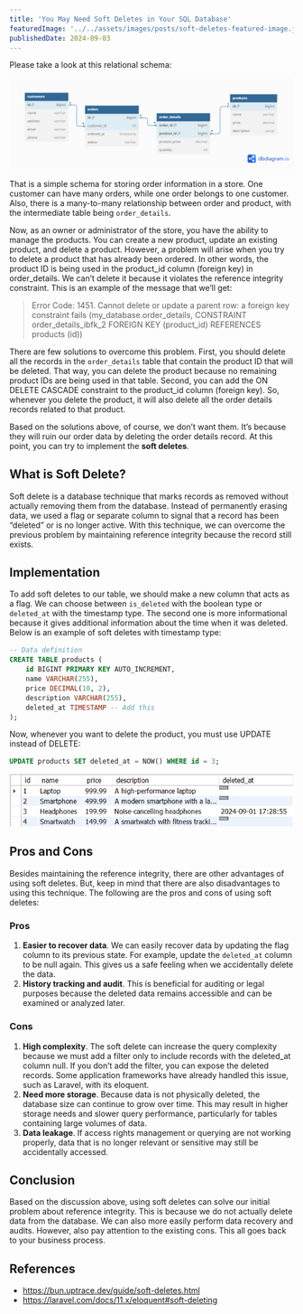 ```yaml
---
title: 'You May Need Soft Deletes in Your SQL Database'
featuredImage: '../../assets/images/posts/soft-deletes-featured-image.jpg'
publishedDate: 2024-09-03
---
```


Please take a look at this relational schema:

![Simple database schema](../../assets/images/posts/simple-database.png)

That is a simple schema for storing order information in a store. One customer can have many orders, while one order belongs to one customer. Also, there is a many-to-many relationship between order and product, with the intermediate table being `order_details`.

Now, as an owner or administrator of the store, you have the ability to manage the products. You can create a new product, update an existing product, and delete a product. However, a problem will arise when you try to delete a product that has already been ordered. In other words, the product ID is being used in the product_id column (foreign key) in order_details. We can’t delete it because it violates the reference integrity constraint. This is an example of the message that we’ll get:

> Error Code: 1451. Cannot delete or update a parent row: a foreign key constraint fails (my_database.order_details, CONSTRAINT order_details_ibfk_2 FOREIGN KEY (product_id) REFERENCES products (id))

There are few solutions to overcome this problem. First, you should delete all the records in the `order_details` table that contain the product ID that will be deleted. That way, you can delete the product because no remaining product IDs are being used in that table. Second, you can add the ON DELETE CASCADE constraint to the product_id column (foreign key). So, whenever you delete the product, it will also delete all the order details records related to that product.

Based on the solutions above, of course, we don’t want them. It’s because they will ruin our order data by deleting the order details record. At this point, you can try to implement the **soft deletes**.

## What is Soft Delete?

Soft delete is a database technique that marks records as removed without actually removing them from the database. Instead of permanently erasing data, we used a flag or separate column to signal that a record has been “deleted” or is no longer active. With this technique, we can overcome the previous problem by maintaining reference integrity because the record still exists.

## Implementation

To add soft deletes to our table, we should make a new column that acts as a flag. We can choose between `is_deleted` with the boolean type or `deleted_at` with the timestamp type. The second one is more informational because it gives additional information about the time when it was deleted. Below is an example of soft deletes with timestamp type:

```sql
-- Data definition
CREATE TABLE products (
    id BIGINT PRIMARY KEY AUTO_INCREMENT,
    name VARCHAR(255),
    price DECIMAL(10, 2),
    description VARCHAR(255),
    deleted_at TIMESTAMP -- Add this
);
```

Now, whenever you want to delete the product, you must use UPDATE instead of DELETE:

```sql
UPDATE products SET deleted_at = NOW() WHERE id = 3;
```

![Products table after soft deletes](../../assets/images/posts/products-table-after-soft-deletes.png)

## Pros and Cons

Besides maintaining the reference integrity, there are other advantages of using soft deletes. But, keep in mind that there are also disadvantages to using this technique. The following are the pros and cons of using soft deletes:

### Pros

1. **Easier to recover data**. We can easily recover data by updating the flag column to its previous state. For example, update the `deleted_at` column to be null again. This gives us a safe feeling when we accidentally delete the data.
2. **History tracking and audit**. This is beneficial for auditing or legal purposes because the deleted data remains accessible and can be examined or analyzed later.

### Cons

1. **High complexity**. The soft delete can increase the query complexity because we must add a filter only to include records with the deleted_at column null. If you don’t add the filter, you can expose the deleted records. Some application frameworks have already handled this issue, such as Laravel, with its eloquent.
2. **Need more storage**. Because data is not physically deleted, the database size can continue to grow over time. This may result in higher storage needs and slower query performance, particularly for tables containing large volumes of data.
3. **Data leakage**. If access rights management or querying are not working properly, data that is no longer relevant or sensitive may still be accidentally accessed.

## Conclusion

Based on the discussion above, using soft deletes can solve our initial problem about reference integrity. This is because we do not actually delete data from the database. We can also more easily perform data recovery and audits. However, also pay attention to the existing cons. This all goes back to your business process.

## References

- https://bun.uptrace.dev/guide/soft-deletes.html
- https://laravel.com/docs/11.x/eloquent#soft-deleting
